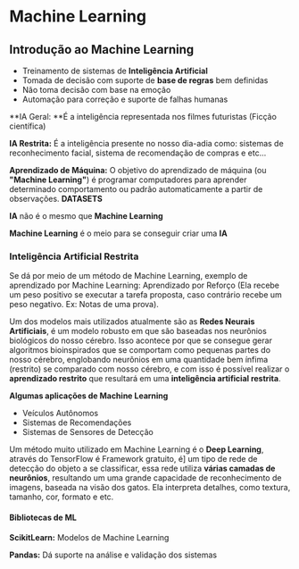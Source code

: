 # Machine Learning

## Introdução ao Machine Learning

* Treinamento de sistemas de **Inteligência Artificial**
* Tomada de decisão com suporte de **base de regras** bem definidas
* Não toma decisão com base na emoção
* Automação para correção e suporte de falhas humanas

**IA Geral: **É a inteligência representada nos filmes futuristas (Ficção científica)

**IA Restrita:** É a inteligência presente no nosso dia-adia como: sistemas de reconhecimento facial, sistema de recomendação de compras e etc...

**Aprendizado de Máquina:** O objetivo do aprendizado de máquina (ou **"Machine Learning"**) é programar computadores para aprender determinado comportamento ou padrão automaticamente a partir de observações. **DATASETS**

**IA** não é o mesmo que **Machine Learning**

**Machine Learning** é o meio para se conseguir criar uma **IA**

### Inteligência Artificial Restrita

Se dá por meio de um método de Machine Learning, exemplo de aprendizado por Machine Learning: Aprendizado por Reforço (Ela recebe um peso positivo se executar a tarefa proposta, caso contrário recebe um peso negativo. Ex: Notas de uma prova).

Um dos modelos mais utilizados atualmente são as **Redes Neurais Artificiais**, é um modelo robusto em que são baseadas nos neurônios biológicos do nosso cérebro. Isso acontece por que se consegue gerar algoritmos bioinspirados que se comportam como pequenas partes do nosso cérebro, englobando neurônios  em uma quantidade bem ínfima (restrito) se comparado com nosso cérebro, e com isso  é possível realizar o **aprendizado restrito**  que resultará em uma **inteligência artificial restrita**.

**Algumas aplicações de Machine Learning**

* Veículos Autônomos
* Sistemas de Recomendações
* Sistemas de Sensores de Detecção

Um método muito utilizado em Machine Learning é o **Deep Learning**, através do  TensorFlow é Framework gratuito, é] um tipo de rede de detecção do objeto a se classificar, essa rede utiliza **várias camadas de neurônios**, resultando um uma grande capacidade de reconhecimento de imagens, baseada na visão dos gatos. Ela interpreta detalhes, como textura, tamanho, cor, formato e etc.

#### Bibliotecas de ML

**ScikitLearn:** Modelos de Machine Learning

**Pandas:** Dá suporte na análise e validação dos sistemas

